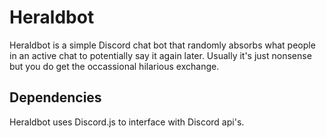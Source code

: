 # Heraldbot
Heraldbot is a simple Discord chat bot that randomly absorbs what people in an active chat to potentially say it again later. Usually it's just nonsense but you do get the occassional hilarious exchange.

## Dependencies
Heraldbot uses Discord.js to interface with Discord api's.